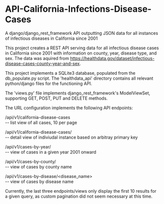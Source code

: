 # API-California-Infections-Disease-Cases
A django/django_rest_framework API outputting JSON data for all instances of infectious diseases in California since 2001

This project creates a REST API serving data for all infectious disease cases in California since 2001 with information on county,
year, disease type, and sex. The data was aquired from https://healthdata.gov/dataset/infectious-disease-cases-county-year-and-sex.

This project implements a SQLite3 database, populated from the db_populate.py script.
The 'healthdata_api' directory contains all relevant python/django files for the functioning API.

The 'views.py' file implements django_rest_framework's ModelViewSet, supporting GET, POST, PUT and DELETE methods. 

The URL configuration implements the following API endpoints:

/api/v1/california-disease-cases                 
-- list view of all cases, 10 per page

/api/v1/california-disease-cases/<primary key>   
-- detail view of indiviudal instance based on arbitray primary key
  
/api/v1/cases-by-year/<year>                     
-- view of cases in a given year 2001 onward
  
/api/v1/cases-by-county/<county>                 
 -- view of cases by county name
  
/api/v1/cases-by-disease/<disease_name>         
-- view of cases by disease name

Currently, the last three endpoints/views only display the first 10 results for a given query, as custom pagination did
not seem necessary at this time.
